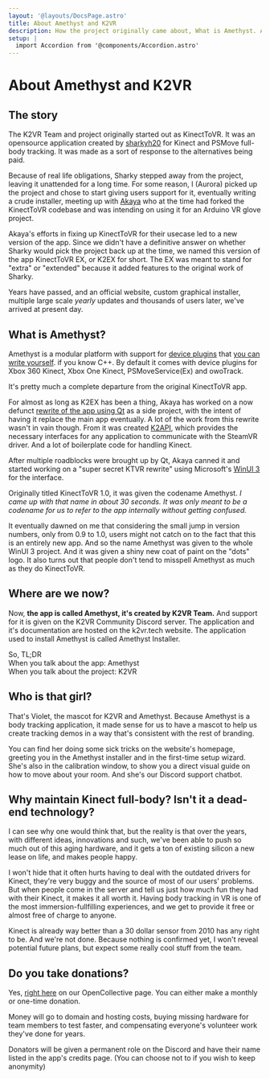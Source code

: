 ```yaml
---
layout: '@layouts/DocsPage.astro'
title: About Amethyst and K2VR
description: How the project originally came about, What is Amethyst. And our hopes for the future.
setup: | 
  import Accordion from '@components/Accordion.astro'
---
```

# About Amethyst and K2VR
## The story
The K2VR Team and project originally started out as KinectToVR. It was an opensource application created by [sharkyh20](https://github.com/sharkyh20) for Kinect and PSMove full-body tracking. It was made as a sort of response to the alternatives being paid.

Because of real life obligations, Sharky stepped away from the project, leaving it unattended for a long time. For some reason, I (Aurora) picked up the project and chose to start giving users support for it, eventually writing a crude installer, meeting up with [Akaya](https://github.com/KimihikoAkayasaki) who at the time had forked the KinectToVR codebase and was intending on using it for an Arduino VR glove project.

Akaya's efforts in fixing up KinectToVR for their usecase led to a new version of the app. Since we didn't have a definitive answer on whether Sharky would pick the project back up at the time, we named this version of the app KinectToVR EX, or K2EX for short. The EX was meant to stand for "extra" or "extended" because it added features to the original work of Sharky.

Years have passed, and an official website, custom graphical installer, multiple large scale *yearly* updates and thousands of users later, we've arrived at present day.

## What is Amethyst?
Amethyst is a modular platform with support for [device plugins](app/overview#4) that [you can write yourself](https://github.com/KinectToVR/K2TrackingDevice-Samples). if you know C++. By default it comes with device plugins for Xbox 360 Kinect, Xbox One Kinect, PSMoveService(Ex) and owoTrack.

It's pretty much a complete departure from the original KinectToVR app.

 For almost as long as K2EX has been a thing, Akaya has worked on a now defunct [rewrite of the app using Qt](https://github.com/kinecttovr/k2vr-application) as a side project, with the intent of having it replace the main app eventually. A lot of the work from this rewrite wasn't in vain though. From it was created [K2API](https://github.com/KinectToVR/K2TrackingDevice-Samples/blob/main/DEVICES.md), which provides the necessary interfaces for any application to communicate with the SteamVR driver. And a lot of boilerplate code for handling Kinect.

After multiple roadblocks were brought up by Qt, Akaya canned it and started working on a "super secret KTVR rewrite" using Microsoft's [WinUI 3](https://docs.microsoft.com/en-us/windows/apps/winui/) for the interface.

Originally titled KinectToVR 1.0, it was given the codename Amethyst. *I came up with that name in about 30 seconds. It was only meant to be a codename for us to refer to the app internally without getting confused.*

It eventually dawned on me that considering the small jump in version numbers, only from 0.9 to 1.0, users might not catch on to the fact that this is an entirely new app. And so the name Amethyst was given to the whole WinUI 3 project. And it was given a shiny new coat of paint on the "dots" logo. It also turns out that people don't tend to misspell Amethyst as much as they do KinectToVR.

## Where are we now?
Now, **the app is called Amethyst, it's created by K2VR Team.** And support for it is given on the K2VR Community Discord server. The application and it's documentation are hosted on the k2vr.tech website. The application used to install Amethyst is called Amethyst Installer.

So, TL;DR  
When you talk about the app: Amethyst  
When you talk about the project: K2VR

## Who is that girl?
That's Violet, the mascot for K2VR and Amethyst. Because Amethyst is a body tracking application, it made sense for us to have a mascot to help us create tracking demos in a way that's consistent with the rest of branding.

You can find her doing some sick tricks on the website's homepage, greeting you in the Amethyst installer and in the first-time setup wizard. She's also in the calibration window, to show you a direct visual guide on how to move about your room. And she's our Discord support chatbot.

## Why maintain Kinect full-body? Isn't it a dead-end technology?
I can see why one would think that, but the reality is that over the years, with different ideas, innovations and such, we've been able to push so much out of this aging hardware, and it gets a ton of existing silicon a new lease on life, and makes people happy.

I won't hide that it often hurts having to deal with the outdated drivers for Kinect, they're very buggy and the source of most of our users' problems. But when people come in the server and tell us just how much fun they had with their Kinect, it makes it all worth it. Having body tracking in VR is one of the most immersion-fullfilling experiences, and we get to provide it free or almost free of charge to anyone.

Kinect is already way better than a 30 dollar sensor from 2010 has any right to be. And we're not done. Because nothing is confirmed yet, I won't reveal potential future plans, but expect some really cool stuff from the team.

## Do you take donations?
Yes, [right here](https://opencollective.com/k2vr) on our OpenCollective page. You can either make a monthly or one-time donation.

Money will go to domain and hosting costs, buying missing hardware for team members to test faster, and compensating everyone's volunteer work they've done for years.

Donators will be given a permanent role on the Discord and have their name listed in the app's credits page. (You can choose not to if you wish to keep anonymity)